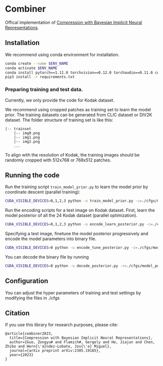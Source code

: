 # Combiner

Offical implementation of [Compression with Bayesian Implicit Neural Representations](https://arxiv.org/abs/2305.19185).

## Installation

We recommend using conda environment for installation.

```bash
conda create --name $ENV_NAME
conda activate $ENV_NAME
conda install pytorch==1.11.0 torchvision==0.12.0 torchaudio==0.11.0 cudatoolkit=11.3 -c pytorch
pip3 install -r requirements.txt
```

### Preparing training and test data.

Currently, we only provide the code for Kodak dataset. 

We recommend using cropped patches as training set to learn the model prior. The training datasets can be generated from CLIC dataset or DIV2K dataset. The folder structure of training set is like this:

	|-- trainset
		|-- img0.png
		|-- img1.png
		|-- img2.png
		...

To align with the resolution of Kodak, the training images should be randomly cropped with 512x768 or 768x512 patches.

## Running the code

Run the training script `train_model_prior.py` to learn the model prior by coordinate descent (parallel training):

```bash
CUDA_VISIBLE_DEVICES=0,1,2,3 python -u train_model_prior.py -c=./cfgs/model_prior_kodak.yaml 
```

Run the encoding scripts for a test image on Kodak dataset. 
First, learn the model posterior of all the 24 Kodak dataset (parallel optimization).

```bash
CUDA_VISIBLE_DEVICES=0,1,2,3 python -u encode_learn_posterior.py -c=./cfgs/model_posterior_kodak.yaml 
```

Specifying a test image, finetune the model posterior progressively and encode the model parameters into binary file. 

```bash
CUDA_VISIBLE_DEVICES=0 python -u encode_tune_posterior.py -c=./cfgs/model_posterior_kodak.yaml --image_id=3
```

You can decode the binary file by running

```bash
CUDA_VISIBLE_DEVICES=0 python -u decode_posterior.py -c=./cfgs/model_posterior_kodak.yaml --image_id=3
```


## Configuration

You can adjust the hyper parameters of training and test settings by modifying the files in ./cfgs

## Citation

If you use this library for research purposes, please cite:

```
@article{combiner2023,
  title={Compression with Bayesian Implicit Neural Representations},
  author={Guo, Zongyu# and Flamich#, Gergely and He, Jiajun and Chen, Zhibo and Hern{\'a}ndez-Lobato, Jos{\'e} Miguel},
  journal={arXiv preprint arXiv:2305.19185},
  year={2023}
}
```

